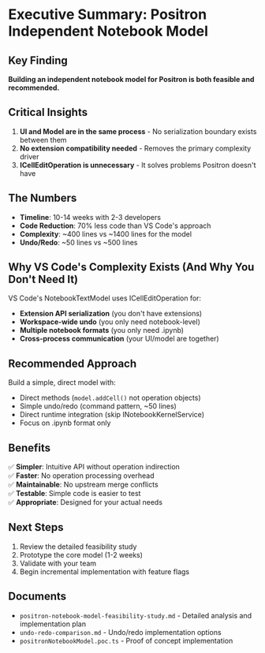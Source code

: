 # Executive Summary: Positron Independent Notebook Model

## Key Finding

**Building an independent notebook model for Positron is both feasible and recommended.**

## Critical Insights

1. **UI and Model are in the same process** - No serialization boundary exists between them
2. **No extension compatibility needed** - Removes the primary complexity driver
3. **ICellEditOperation is unnecessary** - It solves problems Positron doesn't have

## The Numbers

- **Timeline**: 10-14 weeks with 2-3 developers
- **Code Reduction**: 70% less code than VS Code's approach
- **Complexity**: ~400 lines vs ~1400 lines for the model
- **Undo/Redo**: ~50 lines vs ~500 lines

## Why VS Code's Complexity Exists (And Why You Don't Need It)

VS Code's NotebookTextModel uses ICellEditOperation for:
- **Extension API serialization** (you don't have extensions)
- **Workspace-wide undo** (you only need notebook-level)
- **Multiple notebook formats** (you only need .ipynb)
- **Cross-process communication** (your UI/model are together)

## Recommended Approach

Build a simple, direct model with:
- Direct methods (`model.addCell()` not operation objects)
- Simple undo/redo (command pattern, ~50 lines)
- Direct runtime integration (skip INotebookKernelService)
- Focus on .ipynb format only

## Benefits

✅ **Simpler**: Intuitive API without operation indirection  
✅ **Faster**: No operation processing overhead  
✅ **Maintainable**: No upstream merge conflicts  
✅ **Testable**: Simple code is easier to test  
✅ **Appropriate**: Designed for your actual needs  

## Next Steps

1. Review the detailed feasibility study
2. Prototype the core model (1-2 weeks)
3. Validate with your team
4. Begin incremental implementation with feature flags

## Documents

- `positron-notebook-model-feasibility-study.md` - Detailed analysis and implementation plan
- `undo-redo-comparison.md` - Undo/redo implementation options
- `positronNotebookModel.poc.ts` - Proof of concept implementation